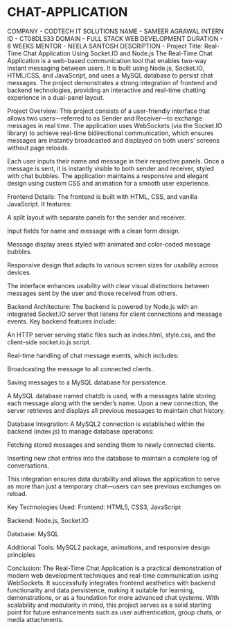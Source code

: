 # CHAT-APPLICATION
COMPANY - CODTECH IT SOLUTIONS
NAME - SAMEER AGRAWAL
INTERN ID - CT08DL533
DOMAIN - FULL STACK WEB DEVELOPMENT
DURATION - 8 WEEKS
MENTOR -  NEELA SANTOSH 
DESCRIPTION - 
Project Title: Real-Time Chat Application Using Socket.IO and Node.js
The Real-Time Chat Application is a web-based communication tool that enables two-way instant messaging between users. It is built using Node.js, Socket.IO, HTML/CSS, and JavaScript, and uses a MySQL database to persist chat messages. The project demonstrates a strong integration of frontend and backend technologies, providing an interactive and real-time chatting experience in a dual-panel layout.

Project Overview:
This project consists of a user-friendly interface that allows two users—referred to as Sender and Receiver—to exchange messages in real time. The application uses WebSockets (via the Socket.IO library) to achieve real-time bidirectional communication, which ensures messages are instantly broadcasted and displayed on both users' screens without page reloads.

Each user inputs their name and message in their respective panels. Once a message is sent, it is instantly visible to both sender and receiver, styled with chat bubbles. The application maintains a responsive and elegant design using custom CSS and animation for a smooth user experience.

Frontend Details:
The frontend is built with HTML, CSS, and vanilla JavaScript. It features:

A split layout with separate panels for the sender and receiver.

Input fields for name and message with a clean form design.

Message display areas styled with animated and color-coded message bubbles.

Responsive design that adapts to various screen sizes for usability across devices.

The interface enhances usability with clear visual distinctions between messages sent by the user and those received from others.

Backend Architecture:
The backend is powered by Node.js with an integrated Socket.IO server that listens for client connections and message events. Key backend features include:

An HTTP server serving static files such as index.html, style.css, and the client-side socket.io.js script.

Real-time handling of chat message events, which includes:

Broadcasting the message to all connected clients.

Saving messages to a MySQL database for persistence.

A MySQL database named chatdb is used, with a messages table storing each message along with the sender’s name. Upon a new connection, the server retrieves and displays all previous messages to maintain chat history.

Database Integration:
A MySQL2 connection is established within the backend (index.js) to manage database operations:

Fetching stored messages and sending them to newly connected clients.

Inserting new chat entries into the database to maintain a complete log of conversations.

This integration ensures data durability and allows the application to serve as more than just a temporary chat—users can see previous exchanges on reload.

Key Technologies Used:
Frontend: HTML5, CSS3, JavaScript

Backend: Node.js, Socket.IO

Database: MySQL

Additional Tools: MySQL2 package, animations, and responsive design principles

Conclusion:
The Real-Time Chat Application is a practical demonstration of modern web development techniques and real-time communication using WebSockets. It successfully integrates frontend aesthetics with backend functionality and data persistence, making it suitable for learning, demonstrations, or as a foundation for more advanced chat systems. With scalability and modularity in mind, this project serves as a solid starting point for future enhancements such as user authentication, group chats, or media attachments.

